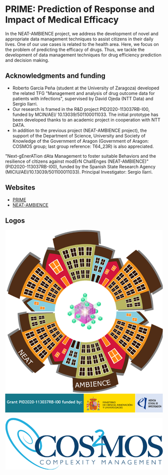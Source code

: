 # PRIME: Prediction of Response and Impact of Medical Efficacy

In the NEAT-AMBIENCE project, we address the development of novel and appropriate data management techniques to assist citizens in their daily lives. One of our use cases is related to the health area. Here, we focus on the problem of predicting the efficacy of drugs. Thus, we tackle the development of data management techniques for drug efficiency prediction and decision making. 

## Acknowledgments and funding

- Roberto García Peña (student at the University of Zaragoza) developed the related TFG "Management and analysis of drug outcome data for patients with infections", supervised by David Ojeda (NTT Data) and Sergio Ilarri.
- Our research is framed in the R&D project PID2020-113037RB-I00, funded by MCIN/AEI/ 10.13039/501100011033. The initial prototype has been developed thanks to an academic project in cooperation with NTT DATA.
- In addition to the previous project (NEAT-AMBIENCE project), the support of the Department of Science, University and Society of Knowledge of the Government of Aragon (Government of Aragon: COSMOS group; last group reference: T64_23R) is also appreciated.

"Next-gEnerATion dAta Management to foster suitable Behaviors and the resilience of cItizens against modErN ChallEnges (NEAT-AMBIENCE)" (PID2020-113037RB-I00), funded by the Spanish State Research Agency (MICIU/AEI/10.13039/501100011033). Principal Investigator: Sergio Ilarri.

## Websites

- [PRIME](http://webdiis.unizar.es/~silarri/prot/PRIME/index.html)
- [NEAT-AMBIENCE](http://webdiis.unizar.es/~silarri/NEAT-AMBIENCE/)

## Logos

![NEAT-AMBIENCE Logo](/images/NEAT-AMBIENCE-logo.png)
![Project PID2020-113037RB-I00 funded by MICIU/AEI/10.13039/501100011033](/images/NEAT-AMBIENCE-funder.png)

![COSMOS Logo](/images/cosmos-logo.png)



